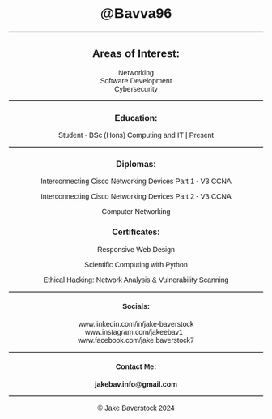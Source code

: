 <!DOCTYPE html>
<html lang="en">
<head>
  <meta charset="UTF-8">
  <link rel="stylesheet" href="C:\Users\jakeb\OneDrive\Desktop\HTML\New folder\Stylesheet.Github.CSS">
  <style>
    body {
      font-family: Arial, sans-serif;
    }
    h1, h2, h3, h4 {
      text-align: center;
    }
    ul, ol {
      list-style-type: none;
      padding: 0;
    }
    li, p {
      text-align: center;
    }
    hr {
      border: 1px solid #ccc;
    }
  </style>
</head>
<body>
  <div class="wrapper">
    <h1>@Bavva96</h1>
    <hr>
    <section>
      <h2>Areas of Interest:</h2>
      <ul>
        <li>Networking</li>
        <li>Software Development</li>
        <li>Cybersecurity</li>
      </ul>
    </section>
    <hr>
    <section>
      <h3>Education:</h3>
      <p>Student - BSc (Hons) Computing and IT | Present</p>
      <hr>
      <h3>Diplomas:</h3>
      <p>Interconnecting Cisco Networking Devices Part 1 - V3 CCNA</p>
      <p>Interconnecting Cisco Networking Devices Part 2 - V3 CCNA</p>
      <p>Computer Networking</p>
      <h3>Certificates:</h3>
      <p>Responsive Web Design</p>
      <p>Scientific Computing with Python</p>
      <p>Ethical Hacking: Network Analysis & Vulnerability Scanning</p>
    </section>
    <hr>
    <section>
      <h4>Socials:</h4>
      <ol>
        <li>www.linkedin.com/in/jake-baverstock</li>
        <li>www.instagram.com/jakeebav1_</li>
        <li>www.facebook.com/jake.baverstock7</li>
      </ol>
      <hr>
      <h4>Contact Me:</h4>
      <ul>
        <p><b>jakebav.info@gmail.com</b></p>
      </ul>
    </section>
    <hr>
    <footer>
      <div style="text-align: center;">
        <p>© Jake Baverstock 2024</p>
      </div>
    </footer>
  </div>
</body>
</html>
